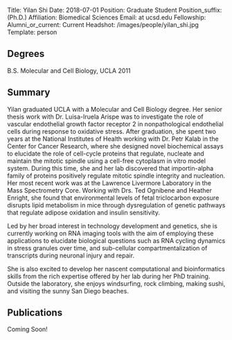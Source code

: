 Title: Yilan Shi
Date: 2018-07-01
Position: Graduate Student
Position_suffix: (Ph.D.)
Affiliation: Biomedical Sciences
Email:  at ucsd.edu
Fellowship:
Alumni_or_current: Current
Headshot: /images/people/yilan_shi.jpg
Template: person
<!-- Status: draft -->

## Degrees

B.S. Molecular and Cell Biology, UCLA 2011<br>

## Summary

Yilan graduated UCLA with a Molecular and Cell Biology degree. Her senior thesis work with Dr. Luisa-Iruela Arispe was to investigate the role of vascular endothelial growth factor receptor 2 in nonpathological endothelial cells during response to oxidative stress. After graduation, she spent two years at the National Institutes of Health working with Dr. Petr Kalab in the Center for Cancer Research, where she designed novel biochemical assays to elucidate the role of cell-cycle proteins that regulate, nucleate and maintain the mitotic spindle using a cell-free cytoplasm in vitro model system. During this time, she and her lab discovered that importin-alpha family of proteins positively regulate mitotic spindle integrity and nucleation. Her most recent work was at the Lawrence Livermore Laboratory in the Mass Spectrometry Core. Working with Drs. Ted Ognibene and Heather Enright, she found that environmental levels of fetal triclocarbon exposure disrupts lipid metabolism in mice through dysregulation of genetic pathways that regulate adipose oxidation and insulin sensitivity. 

Led by her broad interest in technology development and genetics, she is currently working on RNA imaging tools with the aim of employing these applications to elucidate biological questions such as RNA cycling dynamics in stress granules over time, and sub-cellular compartmentalization of transcripts during neuronal injury and repair. 

She is also excited to develop her nascent computational and bioinformatics skills from the rich expertise offered by her lab during her PhD training. Outside the laboratory, she enjoys windsurfing, rock climbing, making sushi, and visiting the sunny San Diego beaches. 

## Publications
Coming Soon!